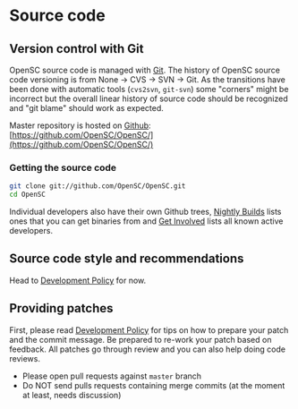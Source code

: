 # Source code

## Version control with Git

OpenSC source code is managed with [Git](http://book.git-scm.com/). The history of OpenSC source code versioning is from None -> CVS -> SVN -> Git. As the transitions have been done with automatic tools (`cvs2svn`, `git-svn`) some "corners" might be incorrect but the overall linear history of source code should be recognized and "git blame" should work as expected.

Master repository is hosted on [Github](http://github.com): [https://github.com/OpenSC/OpenSC/](https://github.com/OpenSC/OpenSC/)

### Getting the source code

```bash
git clone git://github.com/OpenSC/OpenSC.git
cd OpenSC
```

Individual developers also have their own Github trees, [Nightly Builds](OpenSC-Services#nightly-builds) lists ones that you can get binaries from and [Get Involved](Getting-involved-in-OpenSC-development) lists all known active developers.

## Source code style and recommendations

Head to [Development Policy](Development-Policy) for now.

## Providing patches

First, please read [Development Policy](Development-Policy) for tips on how to prepare your patch and the commit message. Be prepared to re-work your patch based on feedback. All patches go through review and you can also help doing code reviews.

* Please open pull requests against `master` branch
* Do NOT send pulls requests containing merge commits (at the moment at least, needs discussion)

